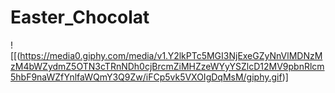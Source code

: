 # Easter_Chocolat


![[(https://media0.giphy.com/media/v1.Y2lkPTc5MGI3NjExeGZyNnVlMDNzMzM4bWZydmZ5OTN3cTRnNDh0cjBrcmZiMHZzeWYyYSZlcD12MV9pbnRlcm5hbF9naWZfYnlfaWQmY3Q9Zw/iFCp5vk5VXOIgDqMsM/giphy.gif)]
